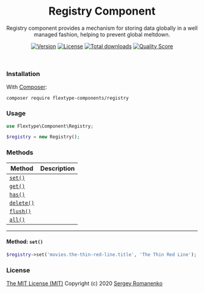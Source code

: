 <h1 align="center">Registry Component</h1>

<p align="center">
Registry component provides a mechanism for storing data globally in a well managed fashion, helping to prevent global meltdown.
</p>

<p align="center">
<a href="https://github.com/flextype-components/registry/releases"><img alt="Version" src="https://img.shields.io/github/release/flextype-components/registry.svg?label=version&color=green"></a> <a href="https://github.com/flextype-components/registry"><img src="https://img.shields.io/badge/license-MIT-blue.svg?color=green" alt="License"></a> <a href="https://github.com/flextype-components/registry"><img src="https://img.shields.io/github/downloads/flextype-components/registry/total.svg?color=green" alt="Total downloads"></a> <a href="https://scrutinizer-ci.com/g/flextype-components/registry?branch=master"><img src="https://img.shields.io/scrutinizer/g/flextype-components/registry.svg?branch=master&color=green" alt="Quality Score"></a>
</p>
<br>

### Installation

With [Composer](https://getcomposer.org):

```
composer require flextype-components/registry
```

### Usage

```php
use Flextype\Component\Registry;

$registry = new Registry();
```

### Methods

| Method | Description |
|---|---|
| <a href="#registry_set">`set()`</a> | |
| <a href="#registry_get">`get()`</a> | |
| <a href="#registry_has">`has()`</a> | |
| <a href="#registry_delete">`delete()`</a> | |
| <a href="#registry_flush">`flush()`</a> | |
| <a href="#registry_all">`all()`</a> | |

<hr>

#### <a name="registry_set"></a> Method: `set()`

```php
$registry->set('movies.the-thin-red-line.title', 'The Thin Red Line');
```

### License
[The MIT License (MIT)](https://github.com/flextype-components/registry/blob/master/LICENSE.txt)
Copyright (c) 2020 [Sergey Romanenko](https://github.com/Awilum)
